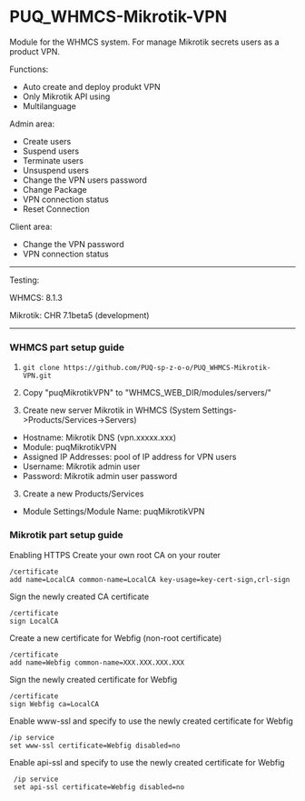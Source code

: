 # PUQ_WHMCS-Mikrotik-VPN

Module for the WHMCS system.
For manage Mikrotik secrets users as a product VPN.

Functions:

- Auto create and deploy produkt VPN
- Only Mikrotik API using
- Multilanguage

Admin area:

- Create users
- Suspend users
- Terminate users
- Unsuspend users
- Change the VPN users password
- Change Package
- VPN connection status
- Reset Connection

Client area:

- Change the VPN password
- VPN connection status

---------------------------------------------------------------
Testing:

WHMCS: 8.1.3

Mikrotik: CHR 7.1beta5 (development)

--------------------------------------------------------------
### WHMCS part setup guide
1. ```git clone https://github.com/PUQ-sp-z-o-o/PUQ_WHMCS-Mikrotik-VPN.git```
2. Copy "puqMikrotikVPN" to "WHMCS_WEB_DIR/modules/servers/"

2. Create new server Mikrotik in WHMCS (System Settings->Products/Services->Servers)  
- Hostname: Mikrotik DNS (vpn.xxxxx.xxx)
- Module: puqMikrotikVPN
- Assigned IP Addresses: pool of IP address for VPN users
- Username: Mikrotik admin user
- Password: Mikrotik admin user password


3. Create a new Products/Services
- Module Settings/Module Name: puqMikrotikVPN

### Mikrotik part setup guide
Enabling HTTPS
Create your own root CA on your router
```
/certificate
add name=LocalCA common-name=LocalCA key-usage=key-cert-sign,crl-sign
```
Sign the newly created CA certificate
```
/certificate
sign LocalCA
```
Create a new certificate for Webfig (non-root certificate)
```
/certificate
add name=Webfig common-name=XXX.XXX.XXX.XXX
```
Sign the newly created certificate for Webfig
```
/certificate
sign Webfig ca=LocalCA 
```
Enable www-ssl and specify to use the newly created certificate for Webfig
```
/ip service
set www-ssl certificate=Webfig disabled=no
```
Enable api-ssl and specify to use the newly created certificate for Webfig
```
 /ip service 
 set api-ssl certificate=Webfig disabled=no 
```
